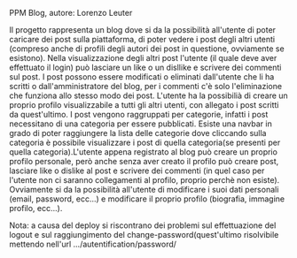 PPM Blog, autore: Lorenzo Leuter

Il progetto rappresenta un blog dove si da la possibilità all'utente di poter caricare dei post sulla piattaforma, di poter vedere i post degli altri utenti (compreso anche di profili degli autori dei post in questione, ovviamente se esistono). Nella visualizzazione degli altri post l'utente (il quale deve aver effettuato il login) può lasciare un like o un disllike e scrivere dei commenti sul post. I post possono essere modificati o eliminati dall'utente che li ha scritti o dall'amministratore del blog, per i commenti c'è solo l'eliminazione che funziona allo stesso modo dei post. L'utente ha la possibilià di creare un proprio profilo visualizzabile a tutti gli altri utenti, con allegato i post scritti da quest'ultimo. I post vengono raggruppati per categorie, infatti i post necessitano di una categoria per essere pubblicati. Esiste una navbar in grado di poter raggiungere la lista delle categorie dove cliccando sulla categoria è possibile visualizzare i post di quella categoria(se presenti per quella categoria).L'utente appena registrato al blog può creare un proprio profilo personale, però anche senza aver creato il profilo può creare post, lasciare like o dislike al post e scrivere dei commenti (in quel caso per l'utente non ci saranno collegamenti al profilo, proprio perchè non esiste). Ovviamente si da la possibilità all'utente di modificare i suoi dati personali (email, password, ecc...) e modificare il proprio profilo (biografia, immagine profilo, ecc...).  


Nota:
a causa del deploy si riscontrano dei problemi sul effettuazione del logout e sul raggiungimento del change-password(quest'ultimo risolvibile mettendo nell'url .../autentification/password/

